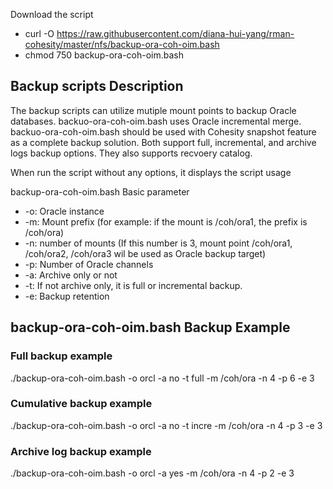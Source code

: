 Download the script
- curl -O https://raw.githubusercontent.com/diana-hui-yang/rman-cohesity/master/nfs/backup-ora-coh-oim.bash
- chmod 750 backup-ora-coh-oim.bash

## Backup scripts Description

The backup scripts can utilize mutiple mount points to backup Oracle databases. backuo-ora-coh-oim.bash uses Oracle incremental merge. backuo-ora-coh-oim.bash should be used with Cohesity snapshot feature as a complete backup solution. 
Both support full, incremental, and archive logs backup options. They also supports recvoery catalog.

When run the script without any options, it displays the script usage

backup-ora-coh-oim.bash Basic parameter

- -o: Oracle instance
- -m: Mount prefix (for example: if the mount is /coh/ora1, the prefix is /coh/ora)
- -n: number of mounts (If this number is 3, mount point /coh/ora1, /coh/ora2, /coh/ora3 wil be used as Oracle backup target)
- -p: Number of Oracle channels
- -a: Archive only or not
- -t: If not archive only, it is full or incremental backup.
- -e: Backup retention

## backup-ora-coh-oim.bash Backup Example
### Full backup example
./backup-ora-coh-oim.bash -o orcl -a no -t full -m /coh/ora -n 4 -p 6 -e 3

### Cumulative backup example
./backup-ora-coh-oim.bash -o orcl -a no -t incre -m /coh/ora -n 4 -p 3 -e 3

### Archive log backup example
./backup-ora-coh-oim.bash -o orcl -a yes -m /coh/ora -n 4 -p 2 -e 3
